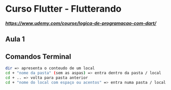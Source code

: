 # Curso Flutter - Flutterando
##### https://www.udemy.com/course/logica-de-programacao-com-dart/
  
    
      
      
## Aula 1  
## Comandos Terminal 

```sh
dir => apresenta o conteudo de um local
cd + "nome da pasta" (sem as aspas) => entra dentro da pasta / local
cd + .. => volta para pasta anterior
cd + "nome do local com espaço ou acentos" => entra numa pasta / local que contém espaçamentos e/ou acentos
```